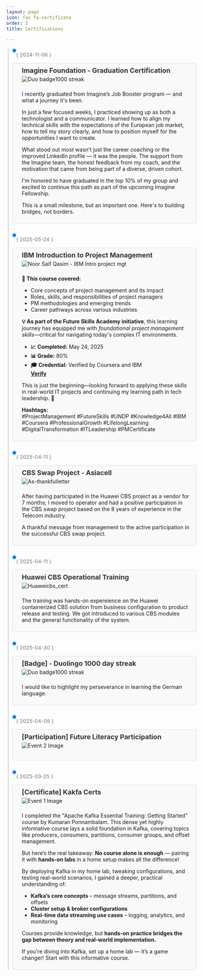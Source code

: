 ```yaml
---
layout: page
icon: fas fa-certificate
order: 3
title: Certifications

---
```


<div class="timeline">
    <div class="timeline-event">
        <div class="timeline-date"> { 2024-11-06 }</div>
        <div class="timeline-dot"> </div>
        <div class="timeline-content">
            <h3><b>Imagine Foundation - Graduation Certification</b></h3>
            <img src="../assets/images/IMAGINE_Graduation Certificate-Noor-Saif-Qasim.png" alt="Duo badge1000 streak">
            <p>I recently graduated from Imagine’s Job Booster program — and what a journey it's been. </p>
            <p>In just a few focused weeks, I practiced showing up as both a technologist and a communicator. I learned how to align my technical skills with the expectations of the European job market, how to tell my story clearly, and how to position myself for the opportunities I want to create. </p>
            <p>What stood out most wasn’t just the career coaching or the improved LinkedIn profile — it was the people. The support from the Imagine team, the honest feedback from my coach, and the motivation that came from being part of a diverse, driven cohort. </p>
            <p>I'm honored to have graduated in the top 10% of my group and excited to continue this path as part of the upcoming Imagine Fellowship. </p> 
            <p>This is a small milestone, but an important one. Here's to building bridges, not borders.</p>
        </div>
    </div>
    <div class="timeline-event">
        <div class="timeline-date">{ 2025-05-24 }</div>
        <div class="timeline-dot"> </div>
        <div class="timeline-content">
            <h3><b> IBM Introduction to Project Management</b></h3>
            <img src="../assets/images/Noor Saif Qasim - IBM Intro project mgt.png" alt="Noor Saif Qasim - IBM Intro project mgt">
            <p><strong>📌 This course covered:</strong></p>
  <ul>
    <li>Core concepts of project management and its impact</li>
    <li>Roles, skills, and responsibilities of project managers</li>
    <li>PM methodologies and emerging trends</li>
    <li>Career pathways across various industries</li>
  </ul>

  <p>
    <strong>💡 As part of the Future Skills Academy initiative</strong>, 
    this learning journey has equipped me with 
    <em>foundational project management skills</em>—critical for navigating today's complex IT environments.
  </p>

  <ul>
    <li><strong>📈 Completed:</strong> May 24, 2025</li>
    <li><strong>📊 Grade:</strong> 80%</li>
    <li><strong>🎓 Credential:</strong> Verified by Coursera and IBM</li>
    <strong><a href="https://www.coursera.org/account/accomplishments/verify/JJFRA3HGZDVZ" target="_blank">Verify</a></strong>
  </ul>

  <p>
    This is just the beginning—looking forward to applying these skills in real-world IT projects 
    and continuing my learning path in tech leadership. 🚀
  </p>

  <p>
    <strong>Hashtags:</strong><br>
    #ProjectManagement #FutureSkills #UNDP #Knowledge4All 
    #IBM #Coursera #ProfessionalGrowth #LifelongLearning 
    #DigitalTransformation #ITLeadership #PMCertificate
  </p>
        </div>
    </div>
    <div class="timeline-event">
        <div class="timeline-date">{ 2025-04-11 }</div>
        <div class="timeline-dot"> </div>
        <div class="timeline-content">
            <h3><b>CBS Swap Project - Asiacell</b></h3>
            <img src="../assets/images/As-thankfulNote.png" alt="As-thankfulletter">
            <p>After having participated in the Huawei CBS project as a vendor for 7 months; I moved to operator and had a positive participation in the CBS swap project based on the 8 years of experience in the Telecom industry.</p>
            <p>A thankful message from management to the active participation in the successful CBS swap project.</p>
        </div>
    </div>
    <div class="timeline-event">
        <div class="timeline-date">{ 2025-04-11 }</div>
        <div class="timeline-dot"> </div>
        <div class="timeline-content">
            <h3><b>Huawei CBS Operational Training</b></h3>
            <img src="../assets/images/Huaweicbs_cert.png" alt="Huaweicbs_cert">
            <p>The training was hands-on expereience on the Huawei containerized CBS solution from business configuration to product release and testing. We got introduced to various CBS modules and the general functionality of the system.</p>
        </div>
    </div>
    <div class="timeline-event">
        <div class="timeline-date">{ 2025-04-30 }</div>
        <div class="timeline-dot"></div>
        <div class="timeline-content">
            <h3><b>[Badge] - Duolingo 1000 day streak </b> </h3>
            <img src="../assets/images/duo01.jpg" alt="Duo badge1000 streak">
                <p>I would like to highlight my perseverance in learning the German language.</p>
        </div>
    </div>
    <div class="timeline-event">
        <div class="timeline-date">{ 2025-04-09 }</div>
        <div class="timeline-dot"></div>
        <div class="timeline-content">
            <h3><b>[Participation] Future Literacy Participation</b></h3>
            <img src="../assets/images/01.png" alt="Event 2 Image">
            <p></p>
        </div>
    </div>
   <div class="timeline-event">
    <div class="timeline-dot"> </div>
    <div class="timeline-date">{ 2025-03-25 }</div>
    <div class="timeline-content">
        <h3><b>[Certificate] Kakfa Certs</b></h3>
        <img src="https://media.licdn.com/dms/image/v2/D4E22AQFaQ2F-m5Snjw/feedshare-shrink_1280/B4EZWgZ4AYGwAk-/0/1742152892685?e=1748476800&v=beta&t=dDmcOUbHLs0mCK6k3mXFpbhndXFNJvCGM13B-5hhjZ4" alt="Event 1 Image" />
        <p>I completed the "Apache Kafka Essential Training: Getting Started" course by Kumaran Ponnambalam. This dense yet highly informative course lays a solid foundation in Kafka, covering topics like producers, consumers, partitions, consumer groups, and offset management.</p>
        <p>But here’s the real takeaway: <strong>No course alone is enough</strong> — pairing it with <strong>hands-on labs</strong> in a home setup makes all the difference!</p>
        <p>By deploying Kafka in my home lab, tweaking configurations, and testing real-world scenarios, I gained a deeper, practical understanding of:</p>
        <ul>
        <li><strong>Kafka’s core concepts</strong> – message streams, partitions, and offsets</li>
        <li><strong>Cluster setup & broker configurations</strong></li>
        <li><strong>Real-time data streaming use cases</strong> – logging, analytics, and monitoring</li>
        </ul>
        <p>Courses provide knowledge, but <strong>hands-on practice bridges the gap between theory and real-world implementation.</strong></p>
        <p>If you're diving into Kafka, set up a home lab — it’s a game changer! Start with this informative course.</p>
    </div>
    </div>
  </div>

<style>
/* Ensure timeline is within the main content area */
#main-container {
  overflow-x: auto; /* Prevent horizontal overflow caused by wide timeline on small screens */
}

.timeline {
  position: relative;
  padding-left: 2rem;
  margin-right: 1rem; /* Add some right margin to avoid potential overlap with main content padding */
}

.timeline::before {
  content: '';
  position: absolute;
  top: 0;
  bottom: 0;
  left: 0.75rem;
  width: 2px;
  background-color: var(--hr-border-color, #ccc); /* Fallback if Chirpy variable not available */
}

.timeline-event {
  margin-bottom: 1.5rem;
  position: relative;
}

.timeline-date {
  position: absolute;
  left: 28rem;
  /* width: 12rem; */
  text-align: right;
  padding: 10px;
  color: var(--text-color-secondary, #777); /* Fallback */
  /* font-size: 0.9rem; */
}

.timeline-dot {
  position: absolute;
  top: 0.25rem;
  left: 0.5rem;
  width: 0.75rem;
  height: 0.75rem;
  background-color: var(--accent-color, #007bff); /* Fallback */
  border-radius: 50%;
  border: 1px solid var(--accent-color, #007bff);
  background-clip: padding-box;
}

.timeline-content {
  padding: 0.5rem 1rem;
  border: 1px solid var(--border-color, #ddd); /* Fallback */
  border-radius: 4px;
  background-color: var(--card-bg, #f9f9f9); /* Fallback */
  padding-left: 2rem;
}

.timeline-content img {
  max-width: 100%;
  height: auto;
  margin-bottom: 0.5rem;
}

.timeline-content h3 {
  margin-top: 0;
  color: var(--heading-color, #333); /* Fallback */
  font-size: 1.1rem;
  margin-bottom: 0.25rem;
}

/* Media query for screens smaller than Chirpy's sidebar breakpoint */
@media (max-width: 991px) { /* Chirpy's typical sidebar breakpoint */
  .timeline {
    padding-left: 1rem;
    margin-right: 0; /* Remove right margin on smaller screens */
  }

  .timeline::before {
    left: 0.25rem;
  }

  .timeline-date {
    position: static;
    width: 100%;
    text-align: left;
    margin-bottom: 0.25rem;
    font-size: 0.85rem;
  }

  .timeline-dot {
    left: 0;
    top: 0.1rem;
    width: 0.5rem;
    height: 0.5rem;
  }

  .timeline-content {
    padding-left: 1.5rem;
  }
}

/* Further adjustments for very small screens */
@media (max-width: 480px) {
  .timeline-content {
    padding: 0.25rem 0.5rem;
    padding-left: 1.5rem;
  }

  .timeline-content h3 {
    font-size: 1rem;
    margin-bottom: 0.1rem;
  }
}
</style>